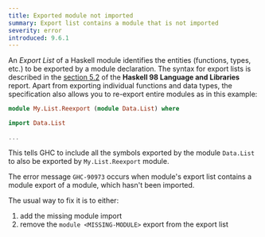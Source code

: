 ```yaml
---
title: Exported module not imported
summary: Export list contains a module that is not imported
severity: error
introduced: 9.6.1
---
```


An *Export List* of a Haskell module identifies the entities (functions, types, etc.) to be exported by a module declaration.
The syntax for export lists is described in the [section 5.2](https://www.haskell.org/onlinereport/modules.html) of the **Haskell 98 Language and Libraries** report. Apart from exporting individual functions and data types, the specification also allows you to re-export entire modules as in this example:

```haskell
module My.List.Reexport (module Data.List) where

import Data.List

...
```

This tells GHC to include all the symbols exported by the module `Data.List` to also be exported by `My.List.Reexport` module.

The error message `GHC-90973` occurs when module's export list contains a module export of a module, which hasn't been imported.

The usual way to fix it is to either:
1. add the missing module import
2. remove the `module <MISSING-MODULE>` export from the export list
